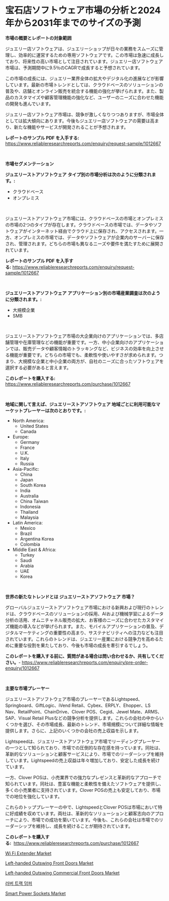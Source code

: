 <p><h1>宝石店ソフトウェア市場の分析と2024年から2031年までのサイズの予測</h1></p><p><strong>市場の概要とレポートの対象範囲</strong></p>
<p><p>ジュエリー店ソフトウェアは、ジュエリーショップが日々の業務をスムーズに管理し、効率的に運営するための専用ソフトウェアです。この市場は急速に成長しており、将来性の高い市場として注目されています。ジュエリー店ソフトウェア市場は、予測期間中に9.5％のCAGRで成長すると予想されています。</p><p>この市場の成長には、ジュエリー業界全体の拡大やデジタル化の進展などが影響しています。最新の市場トレンドとしては、クラウドベースのソリューションの普及や、店舗とオンライン販売を統合する機能の強化が挙げられます。また、製品のカスタマイズや顧客管理機能の強化など、ユーザーのニーズに合わせた機能の開発も進んでいます。</p><p>ジュエリー店ソフトウェア市場は、競争が激しくなりつつありますが、市場全体としては拡大傾向にあります。今後もジュエリー店ソフトウェアの需要は高まり、新たな機能やサービスが開発されることが予想されます。</p></p>
<p><strong>レポートのサンプル PDF を入手する:</strong> <a href="https://www.reliableresearchreports.com/enquiry/request-sample/1012667">https://www.reliableresearchreports.com/enquiry/request-sample/1012667</a></p>
<p>&nbsp;</p>
<p><strong>市場セグメンテーション</strong></p>
<p><strong>ジュエリーストアソフトウェア タイプ別の市場分析は次のように分類されます。:</strong></p>
<p><ul><li>クラウドベース</li><li>オンプレミス</li></ul></p>
<p>&nbsp;</p>
<p><p>ジュエリーストアソフトウェア市場には、クラウドベースの市場とオンプレミスの市場の2つのタイプが存在します。クラウドベースの市場では、データやソフトウェアがインターネット経由でクラウド上に保存され、アクセスされます。一方、オンプレミスの市場では、データやソフトウェアが企業内のサーバーに保存され、管理されます。どちらの市場も異なるニーズや要件を満たすために展開されています。</p></p>
<p><strong>レポートのサンプル PDF を入手する:</strong>&nbsp;<a href="https://www.reliableresearchreports.com/enquiry/request-sample/1012667">https://www.reliableresearchreports.com/enquiry/request-sample/1012667</a></p>
<p>&nbsp;</p>
<p><strong> ジュエリーストアソフトウェア アプリケーション別の市場産業調査は次のように分類されます。:</strong></p>
<p><ul><li>大規模企業</li><li>SMB</li></ul></p>
<p>&nbsp;</p>
<p><p>ジュエリーストアソフトウェア市場の大企業向けのアプリケーションでは、多店舗管理や在庫管理などの機能が重要です。一方、中小企業向けのアプリケーションでは、販売データや顧客情報のトラッキングなど、ビジネスの効率を向上させる機能が重要です。どちらの市場でも、柔軟性や使いやすさが求められます。つまり、大規模な企業と中小企業の両方が、自社のニーズに合ったソフトウェアを選択する必要があると言えます。</p></p>
<p><strong>このレポートを購入する:</strong>&nbsp; <a href="https://www.reliableresearchreports.com/purchase/1012667">https://www.reliableresearchreports.com/purchase/1012667</a></p>
<p>&nbsp;</p>
<p><strong>地域に関して言えば、ジュエリーストアソフトウェア 地域ごとに利用可能なマーケットプレーヤーは次のとおりです。:</strong></p>
<p><ul>
    <li>
        North America:
        <ul>
            <li>United States</li>
            <li>Canada</li>
        </ul>
    </li>
    <li>
        Europe:
        <ul>
            <li>Germany</li>
            <li>France</li>
            <li>U.K.</li>
            <li>Italy</li>
            <li>Russia</li>
        </ul>
    </li>
    <li>
        Asia-Pacific:
        <ul>
            <li>China</li>
            <li>Japan</li>
            <li>South Korea</li>
            <li>India</li>
            <li>Australia</li>
            <li>China Taiwan</li>
            <li>Indonesia</li>
            <li>Thailand</li>
            <li>Malaysia</li>
        </ul>
    </li>
    <li>
        Latin America:
        <ul>
            <li>Mexico</li>
            <li>Brazil</li>
            <li>Argentina Korea</li>
            <li>Colombia</li>
        </ul>
    </li>
    <li>
        Middle East & Africa:
        <ul>
            <li>Turkey</li>
            <li>Saudi</li>
            <li>Arabia</li>
            <li>UAE</li>
            <li>Korea</li>
        </ul>
    </li>
    </ul></p>
<p>&nbsp;</p>
<p><strong>世界の新たなトレンドとは ジュエリーストアソフトウェア 市場？</strong></p>
<p><p>グローバルジュエリーストアソフトウェア市場における新興および現行のトレンドは、クラウドベースのソリューションの採用、AIおよび機械学習によるデータ分析の活用、オムニチャネル販売の拡大、お客様のニーズに合わせたカスタマイズ機能の導入などが挙げられます。また、モバイルアプリケーションの普及、デジタルマーケティングの重要性の高まり、サステナビリティへの注力なども注目されています。これらのトレンドは、ジュエリー産業における競争力を高めるために重要な役割を果たしており、今後も市場の成長を牽引するでしょう。</p></p>
<p><strong>このレポートを購入する前に、質問がある場合は問い合わせるか、共有してください。</strong>- <a href="https://www.reliableresearchreports.com/enquiry/pre-order-enquiry/1012667">https://www.reliableresearchreports.com/enquiry/pre-order-enquiry/1012667</a></p>
<p>&nbsp;</p>
<p><strong>主要な市場プレーヤー</strong></p>
<p><p>ジュエリーストアソフトウェア市場のプレーヤーであるLightspeed、Springboard、GiftLogic、iVend Retail、Cybex、ERPLY、Ehopper、LS Nav、RetailPoint、ChainDrive、Clover POS、Cegid、Jewel Mate、ARMS、SAP、Visual Retail Plusなどの競争分析を提供します。これらの会社の中からいくつかを選び、その市場成長、最新のトレンド、市場規模について詳細な情報を提供します。さらに、上記のいくつかの会社の売上収益を示します。</p><p>Lightspeedは、ジュエリーストアソフトウェア市場でリーディングプレーヤーの一つとして知られており、市場での圧倒的な存在感を持っています。同社は、革新的なソリューションと顧客サービスにより、市場でのリーダーシップを維持しています。Lightspeedの売上収益は年々増加しており、安定した成長を続けています。</p><p>一方、Clover POSは、小売業界での強力なプレゼンスと革新的なアプローチで知られています。同社は、豊富な機能と柔軟性を備えたソフトウェアを提供し、多くの小売業者に支持されています。Clover POSの売上も安定しており、市場での地位を強化しています。</p><p>これらのトッププレーヤーの中で、LightspeedとClover POSは市場において特に好成績を収めています。両社は、革新的なソリューションと顧客志向のアプローチにより、市場での成功を築いています。今後も、これらの会社は市場でのリーダーシップを維持し、成長を続けることが期待されています。</p></p>
<p><strong>このレポートを購入する:</strong>&nbsp;&nbsp;<a href="https://www.reliableresearchreports.com/purchase/1012667">https://www.reliableresearchreports.com/purchase/1012667</a></p>
<p><p><a href="https://github.com/julyju69/Market-Research-Report-List-2/blob/main/wi-fi-extender-market.md">Wi Fi Extender Market</a></p><p><a href="https://www.linkedin.com/pulse/left-handed-outswing-front-doors-market-offers-provide-insightful-h6znf?trackingId=wklP3moRaL2Ml4UjVd%2Fhkw%3D%3D">Left-handed Outswing Front Doors Market</a></p><p><a href="https://www.linkedin.com/pulse/left-handed-outswing-commercial-front-doors-market-research-wjbzf?trackingId=YiG5l7ii2XcO3KcMzMysqg%3D%3D">Left-handed Outswing Commercial Front Doors Market</a></p><p><a href="https://github.com/JackieFauhey9089475/Market-Research-Report-List-1/blob/main/560728510282.md">러버 트랙 덤퍼</a></p><p><a href="https://github.com/nathandecarvalho/Market-Research-Report-List-2/blob/main/smart-power-sockets-market.md">Smart Power Sockets Market</a></p></p>